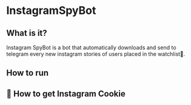 # InstagramSpyBot

<h2> What is it? </h2>

Instagram SpyBot is a bot that automatically downloads and send to telegram every new instagram stories of users placed in the watchlist👀.

<h2> How to run </h2>

<h2>🍪 How to get Instagram Cookie</h2>

